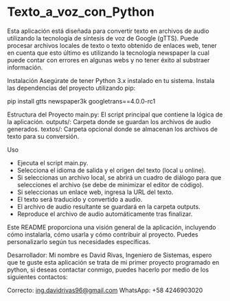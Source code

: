 # Texto_a_voz_con_Python
Esta aplicación está diseñada para convertir texto en archivos de audio utilizando la tecnología 
de síntesis de voz de Google (gTTS). Puede procesar archivos locales de texto o texto obtenido 
de enlaces web, tener en cuenta que esto último es utilizando la tecnología newspaper la cual puede
contar con errores en algunas webs y no tener éxito al substraer información.

Instalación
Asegúrate de tener Python 3.x instalado en tu sistema.
Instala las dependencias del proyecto utilizando pip:

pip install 
gtts 
newspaper3k 
googletrans==4.0.0-rc1

Estructura del Proyecto
main.py: El script principal que contiene la lógica de la aplicación.
outputs/: Carpeta donde se guardan los archivos de audio generados.
textos/: Carpeta opcional donde se almacenan los archivos de texto para su conversión.

Uso
-   Ejecuta el script main.py.
-   Selecciona el idioma de salida y el origen del texto (local u online).
-   Si seleccionas un archivo local, se abrirá un cuadro de diálogo para que selecciones el archivo 
    (se debe de minimizar el editor de código).
-   Si seleccionas un enlace web, ingresa la URL del texto.
-   El texto será traducido y convertido a audio.
-   El archivo de audio resultante se guardará en la carpeta outputs.
-   Reproduce el archivo de audio automáticamente tras finalizar.

Este README proporciona una visión general de la aplicación, incluyendo cómo instalarla, cómo usarla 
y cómo contribuir al proyecto. Puedes personalizarlo según tus necesidades específicas.

Desarrollador:
Mi nombre es David Rivas, Ingeniero de Sistemas, espero que te guste esta aplicación
se trata de mi primer proyecto programado en python, si deseas contactar conmigo, puedes hacerlo 
por medio de los siguientes contactos:

Correcto: ing.davidrivas96@gmail.com
WhatsApp: +58 4246903020

